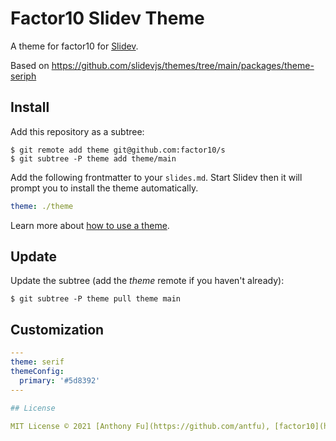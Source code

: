 # Factor10 Slidev Theme

A theme for factor10 for [Slidev](https://github.com/slidevjs/slidev).

Based on https://github.com/slidevjs/themes/tree/main/packages/theme-seriph

## Install

Add this repository as a subtree:

```shell
$ git remote add theme git@github.com:factor10/s
$ git subtree -P theme add theme/main
```

Add the following frontmatter to your `slides.md`. Start Slidev then it will prompt you to install the theme automatically.

```yaml
theme: ./theme
```

Learn more about [how to use a theme](https://sli.dev/themes/use).

## Update
Update the subtree (add the _theme_ remote if you haven't already):

```shell
$ git subtree -P theme pull theme main
```

## Customization

```yaml
---
theme: serif
themeConfig:
  primary: '#5d8392'
---

## License

MIT License © 2021 [Anthony Fu](https://github.com/antfu), [factor10](https://factor10.com)
